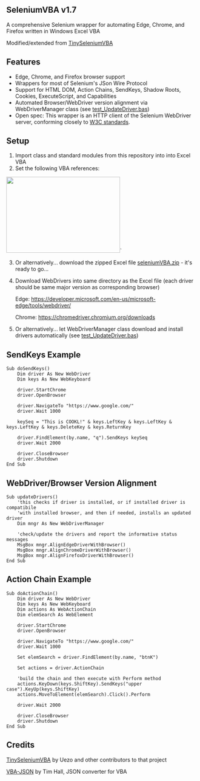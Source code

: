 ## SeleniumVBA v1.7

A comprehensive Selenium wrapper for automating Edge, Chrome, and Firefox written in Windows Excel VBA

Modified/extended from [TinySeleniumVBA](https://github.com/uezo/TinySeleniumVBA/)

## Features

- Edge, Chrome, and Firefox browser support
- Wrappers for most of Selenium's JSon Wire Protocol
- Support for HTML DOM, Action Chains, SendKeys, Shadow Roots, Cookies, ExecuteScript, and Capabilities
- Automated Browser/WebDriver version alignment via WebDriverManager class (see [test_UpdateDriver.bas](https://github.com/GCuser99/SeleniumVBA/tree/main/test))
- Open spec: This wrapper is an HTTP client of the Selenium WebDriver server, conforming closely to [W3C standards](https://www.w3.org/TR/webdriver/).

## Setup

1. Import class and standard modules from this repository into into Excel VBA
2. Set the following VBA references:

<img src="https://github.com/GCuser99/SeleniumVBA/blob/main/src/references.png" width="300" height="200">`

3. Or alternatively... download the zipped Excel file [seleniumVBA.zip](https://github.com/GCuser99/SeleniumVBA/tree/main/dist/) - it's ready to go...
4. Download WebDrivers into same directory as the Excel file (each driver should be same major version as corresponding browser)
   
   Edge: https://developer.microsoft.com/en-us/microsoft-edge/tools/webdriver/
   
   Chrome: https://chromedriver.chromium.org/downloads

5. Or alternatively... let WebDriverManager class download and install drivers automatically (see [test_UpdateDriver.bas](https://github.com/GCuser99/SeleniumVBA/tree/main/test))

## SendKeys Example

```vba
Sub doSendKeys()
    Dim driver As New WebDriver
    Dim keys As New WebKeyboard
    
    driver.StartChrome
    driver.OpenBrowser
    
    driver.NavigateTo "https://www.google.com/"
    driver.Wait 1000
    
    keySeq = "This is COOKL!" & keys.LeftKey & keys.LeftKey & keys.LeftKey & keys.DeleteKey & keys.ReturnKey
    
    driver.FindElement(by.name, "q").SendKeys keySeq
    driver.Wait 2000
    
    driver.CloseBrowser
    driver.Shutdown
End Sub
```

## WebDriver/Browser Version Alignment

```vba
Sub updateDrivers()
    'this checks if driver is installed, or if installed driver is compatibile
    'with installed browser, and then if needed, installs an updated driver
    Dim mngr As New WebDriverManager
    
    'check/update the drivers and report the informative status messages
    MsgBox mngr.AlignEdgeDriverWithBrowser()
    MsgBox mngr.AlignChromeDriverWithBrowser()
    MsgBox mngr.AlignFirefoxDriverWithBrowser()
End Sub
```

## Action Chain Example
```vba
Sub doActionChain()
    Dim driver As New WebDriver
    Dim keys As New WebKeyboard
    Dim actions As WebActionChain
    Dim elemSearch As WebElement
    
    driver.StartChrome
    driver.OpenBrowser
    
    driver.NavigateTo "https://www.google.com/"
    driver.Wait 1000
    
    Set elemSearch = driver.FindElement(by.name, "btnK")
    
    Set actions = driver.ActionChain
    
    'build the chain and then execute with Perform method
    actions.KeyDown(keys.ShiftKey).SendKeys("upper case").KeyUp(keys.ShiftKey)
    actions.MoveToElement(elemSearch).Click().Perform

    driver.Wait 2000
    
    driver.CloseBrowser
    driver.Shutdown
End Sub
```

## Credits

[TinySeleniumVBA](https://github.com/uezo/TinySeleniumVBA/) by Uezo and other contributors to that project

[VBA-JSON](https://github.com/VBA-tools/VBA-JSON) by Tim Hall, JSON converter for VBA
